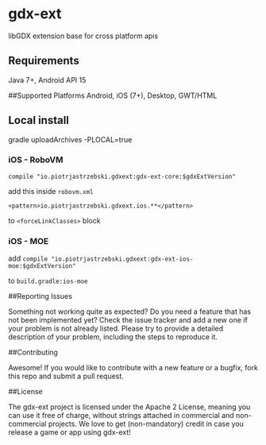 # gdx-ext
libGDX extension base for cross platform apis

## Requirements
Java 7+, Android API 15

##Supported Platforms
Android, iOS (7+), Desktop, GWT/HTML


## Local install
gradle uploadArchives -PLOCAL=true

### iOS - RoboVM

`compile "io.piotrjastrzebski.gdxext:gdx-ext-core:$gdxExtVersion"`

add this inside `robovm.xml`

`<pattern>io.piotrjastrzebski.gdxext.ios.**</pattern>`

to `<forceLinkClasses>` block

### iOS - MOE

add `compile "io.piotrjastrzebski.gdxext:gdx-ext-ios-moe:$gdxExtVersion"`

to `build.gradle:ios-moe`


##Reporting Issues

Something not working quite as expected? Do you need a feature that has not been implemented yet? Check the issue tracker and add a new one if your problem is not already listed. Please try to provide a detailed description of your problem, including the steps to reproduce it.

##Contributing

Awesome! If you would like to contribute with a new feature or a bugfix, fork this repo and submit a pull request.

##License

The gdx-ext project is licensed under the Apache 2 License, meaning you can use it free of charge, without strings attached in commercial and non-commercial projects. We love to get (non-mandatory) credit in case you release a game or app using gdx-ext!
